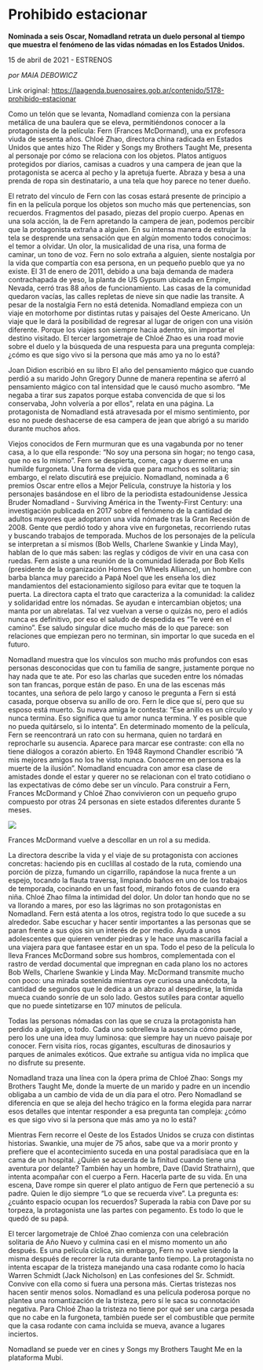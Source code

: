 # Prohibido estacionar

**Nominada a seis Oscar, Nomadland retrata un duelo personal al tiempo que muestra el fenómeno de las vidas nómadas en los Estados Unidos.**

15 de abril de 2021 - ESTRENOS

_por MAIA DEBOWICZ_

Link original: https://laagenda.buenosaires.gob.ar/contenido/5178-prohibido-estacionar



Como un telón que se levanta, Nomadland comienza con la persiana metálica de una baulera que se eleva, permitiéndonos conocer a la protagonista de la película: Fern (Frances McDormand), una ex profesora viuda de sesenta años. Chloé Zhao, directora china radicada en Estados Unidos que antes hizo The Rider y Songs my Brothers Taught Me, presenta al personaje por cómo se relaciona con los objetos. Platos antiguos protegidos por diarios, camisas a cuadros y una campera de jean que la protagonista se acerca al pecho y la apretuja fuerte. Abraza y besa a una prenda de ropa sin destinatario, a una tela que hoy parece no tener dueño.




El retrato del vínculo de Fern con las cosas estará presente de principio a fin en la película porque los objetos son mucho más que pertenencias, son recuerdos. Fragmentos del pasado, piezas del propio cuerpo. Apenas en una sola acción, la de Fern apretando la campera de jean, podemos percibir que la protagonista extraña a alguien. En su intensa manera de estrujar la tela se desprende una sensación que en algún momento todos conocimos: el temor a olvidar. Un olor, la musicalidad de una risa, una forma de caminar, un tono de voz. Fern no solo extraña a alguien, siente nostalgia por la vida que compartía con esa persona, en un pequeño pueblo que ya no existe. El 31 de enero de 2011, debido a una baja demanda de madera contrachapada de yeso, la planta de US Gypsum ubicada en Empire, Nevada, cerró tras 88 años de funcionamiento. Las casas de la comunidad quedaron vacías, las calles repletas de nieve sin que nadie las transite. A pesar de la nostalgia Fern no está detenida. Nomadland empieza con un viaje en motorhome por distintas rutas y paisajes del Oeste Americano. Un viaje que le dará la posibilidad de regresar al lugar de origen con una visión diferente. Porque los viajes son siempre hacia adentro, sin importar el destino visitado. El tercer largometraje de Chloé Zhao es una road movie sobre el duelo y la búsqueda de una respuesta para una pregunta compleja: ¿cómo es que sigo vivo si la persona que más amo ya no lo está?




Joan Didion escribió en su libro El año del pensamiento mágico que cuando perdió a su marido John Gregory Dunne de manera repentina se aferró al pensamiento mágico con tal intensidad que le causó mucho asombro. “Me negaba a tirar sus zapatos porque estaba convencida de que si los conservaba, John volvería a por ellos", relata en una página. La protagonista de Nomadland está atravesada por el mismo sentimiento, por eso no puede deshacerse de esa campera de jean que abrigó a su marido durante muchos años.




Viejos conocidos de Fern murmuran que es una vagabunda por no tener casa, a lo que ella responde: “No soy una persona sin hogar; no tengo casa, que no es lo mismo”. Fern se despierta, come, caga y duerme en una humilde furgoneta. Una forma de vida que para muchos es solitaria; sin embargo, el relato discutirá ese prejuicio. Nomadland, nominada a 6 premios Oscar entre ellos a Mejor Película, construye la historia y los personajes basándose en el libro de la periodista estadounidense Jessica Bruder Nomadland - Surviving América in the Twenty-First Century: una investigación publicada en 2017 sobre el fenómeno de la cantidad de adultos mayores que adoptaron una vida nómade tras la Gran Recesión de 2008. Gente que perdió todo y ahora vive en furgonetas, recorriendo rutas y buscando trabajos de temporada. Muchos de los personajes de la película se interpretan a sí mismos (Bob Wells, Charlene Swankie y Linda May), hablan de lo que más saben: las reglas y códigos de vivir en una casa con ruedas. Fern asiste a una reunión de la comunidad liderada por Bob Kells (presidente de la organización Homes On Wheels Alliance), un hombre con barba blanca muy parecido a Papá Noel que les enseña los diez mandamientos del estacionamiento sigiloso para evitar que te toquen la puerta. La directora capta el trato que caracteriza a la comunidad: la calidez y solidaridad entre los nómadas. Se ayudan e intercambian objetos; una manta por un abrelatas. Tal vez vuelvan a verse o quizás no, pero el adiós nunca es definitivo, por eso el saludo de despedida es “Te veré en el camino”. Ese saludo singular dice mucho más de lo que parece: son relaciones que empiezan pero no terminan, sin importar lo que suceda en el futuro.




Nomadland muestra que los vínculos son mucho más profundos con esas personas desconocidas que con tu familia de sangre, justamente porque no hay nada que te ate. Por eso las charlas que suceden entre los nómadas son tan francas, porque están de paso. En una de las escenas más tocantes, una señora de pelo largo y canoso le pregunta a Fern si está casada, porque observa su anillo de oro. Fern le dice que sí, pero que su esposo está muerto. Su nueva amiga le contesta: “Ese anillo es un círculo y nunca termina. Eso significa que tu amor nunca termina. Y es posible que no pueda quitárselo, si lo intenta”. En determinado momento de la película, Fern se reencontrará un rato con su hermana, quien no tardará en reprocharle su ausencia. Aparece para marcar ese contraste: con ella no tiene diálogos a corazón abierto. En 1948 Raymond Chandler escribió “A mis mejores amigos no los he visto nunca. Conocerme en persona es la muerte de la ilusión”. Nomadland encuadra con amor esa clase de amistades donde el estar y querer no se relacionan con el trato cotidiano o las expectativas de cómo debe ser un vínculo. Para construir a Fern, Frances McDormand y Chloé Zhao convivieron con un pequeño grupo compuesto por otras 24 personas en siete estados diferentes durante 5 meses.




![](https://cdn.flowlikemusic.com/files/images/46712/ec28a4f9-95bd-4d3a-9aa5-7feea5c71211.jpeg)




Frances McDormand vuelve a descollar en un rol a su medida.




La directora describe la vida y el viaje de su protagonista con acciones concretas: haciendo pis en cuclillas al costado de la ruta, comiendo una porción de pizza, fumando un cigarrillo, rapándose la nuca frente a un espejo, tocando la flauta traversa, limpiando baños en uno de los trabajos de temporada, cocinando en un fast food, mirando fotos de cuando era niña. Chloé Zhao filma la intimidad del dolor. Un dolor tan hondo que no se va llorando a mares, por eso las lágrimas no son protagonistas en Nomadland. Fern está atenta a los otros, registra todo lo que sucede a su alrededor. Sabe escuchar y hacer sentir importantes a las personas que se paran frente a sus ojos sin un interés de por medio. Ayuda a unos adolescentes que quieren vender piedras y le hace una mascarilla facial a una viajera para que fantasee estar en un spa. Todo el peso de la película lo lleva Frances McDormand sobre sus hombros, complementada con el rastro de verdad documental que impregnan en cada plano los no actores Bob Wells, Charlene Swankie y Linda May. McDormand transmite mucho con poco: una mirada sostenida mientras oye curiosa una anécdota, la cantidad de segundos que le dedica a un abrazo al despedirse, la tímida mueca cuando sonríe de un solo lado. Gestos sutiles para contar aquello que no puede sintetizarse en 107 minutos de película.




Todas las personas nómadas con las que se cruza la protagonista han perdido a alguien, o todo. Cada uno sobrelleva la ausencia cómo puede, pero los une una idea muy luminosa: que siempre hay un nuevo paisaje por conocer. Fern visita ríos, rocas gigantes, esculturas de dinosaurios y parques de animales exóticos. Que extrañe su antigua vida no implica que no disfrute su presente.




Nomadland traza una línea con la ópera prima de Chloé Zhao: Songs my Brothers Taught Me, donde la muerte de un marido y padre en un incendio obligaba a un cambio de vida de un día para el otro. Pero Nomadland se diferencia en que se aleja del hecho trágico en la forma elegida para narrar esos detalles que intentar responder a esa pregunta tan compleja: ¿cómo es que sigo vivo si la persona que más amo ya no lo está?




Mientras Fern recorre el Oeste de los Estados Unidos se cruza con distintas historias. Swankie, una mujer de 75 años, sabe que va a morir pronto y prefiere que el acontecimiento suceda en una postal paradisíaca que en la cama de un hospital. ¿Quién se acuerda de la finitud cuando tiene una aventura por delante? También hay un hombre, Dave (David Strathairn), que intenta acompañar con el cuerpo a Fern. Hacerla parte de su vida. En una escena, Dave rompe sin querer el plato antiguo de Fern que perteneció a su padre. Quien le dijo siempre “Lo que se recuerda vive”. La pregunta es: ¿cuánto espacio ocupan los recuerdos? Superada la rabia con Dave por su torpeza, la protagonista une las partes con pegamento. Es todo lo que le quedó de su papá.




El tercer largometraje de Chloé Zhao comienza con una celebración solitaria de Año Nuevo y culmina casi en el mismo momento un año después. Es una película cíclica, sin embargo, Fern no vuelve siendo la misma después de recorrer la ruta durante tanto tiempo. La protagonista no intenta escapar de la tristeza manejando una casa rodante como lo hacía Warren Schmidt (Jack Nicholson) en Las confesiones del Sr. Schmidt. Convive con ella como si fuera una persona más. Ciertas tristezas nos hacen sentir menos solos. Nomadland es una película poderosa porque no plantea una romantización de la tristeza, pero sí le saca su connotación negativa. Para Chloé Zhao la tristeza no tiene por qué ser una carga pesada que no cabe en la furgoneta, también puede ser el combustible que permite que la casa rodante con cama incluida se mueva, avance a lugares inciertos.




Nomadland se puede ver en cines y Songs my Brothers Taught Me en la plataforma Mubi.



